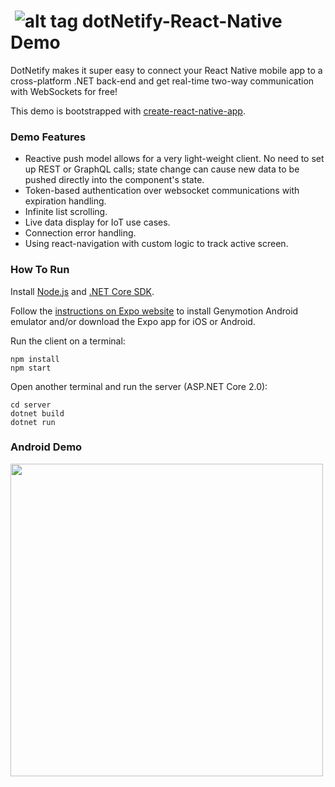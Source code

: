# &nbsp;![alt tag](http://dotnetify.net/content/images/greendot.png) dotNetify-React-Native Demo
DotNetify makes it super easy to connect your React Native mobile app to a cross-platform .NET back-end and get real-time two-way communication with WebSockets for free!

This demo is bootstrapped with [create-react-native-app](https://facebook.github.io/react-native/blog/2017/03/13/introducing-create-react-native-app.html).

### Demo Features

- Reactive push model allows for a very light-weight client. No need to set up REST or GraphQL calls; state change can cause new data to be pushed directly into the component's state.
- Token-based authentication over websocket communications with expiration handling.
- Infinite list scrolling.
- Live data display for IoT use cases.
- Connection error handling.
- Using react-navigation with custom logic to track active screen.

### How To Run
Install [Node.js](https://nodejs.org) and [.NET Core SDK](https://www.microsoft.com/net/core#windowscmd).

Follow the [instructions on Expo website](https://docs.expo.io/versions/latest/introduction/installation.html) to install Genymotion Android emulator and/or download the Expo app for iOS or Android.

Run the client on a terminal:
```
npm install
npm start
```
Open another terminal and run the server (ASP.NET Core 2.0):
```
cd server
dotnet build
dotnet run
```

### Android Demo
<img src="http://dotnetify.net/content/images/react_native_android_demo.gif" height="500">
